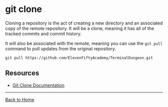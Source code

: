 # git clone

Cloning a repository is the act of creating a new directory and an associated copy of the remote repository. It will be a clone, meaning it has all of the tracked commits and commit history. 

It will also be associated with the remote, meaning you can use the `git pull` command to pull updates from the original repository.

```
git pull https://github.com/ElevenFiftyAcademy/TerminalDungeon.git
```

## Resources

- [Git Clone Documentation](https://git-scm.com/docs/git-clone)

---

[Back to Home](../README.md)